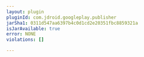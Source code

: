 ```yaml
---
layout: plugin
pluginId: com.jdroid.googleplay.publisher
jarSha1: 0311d547aa6397b4c0d1cd2e20351fbc8859321a
isJarAvailable: true
error: NONE
violations: []

---
```

